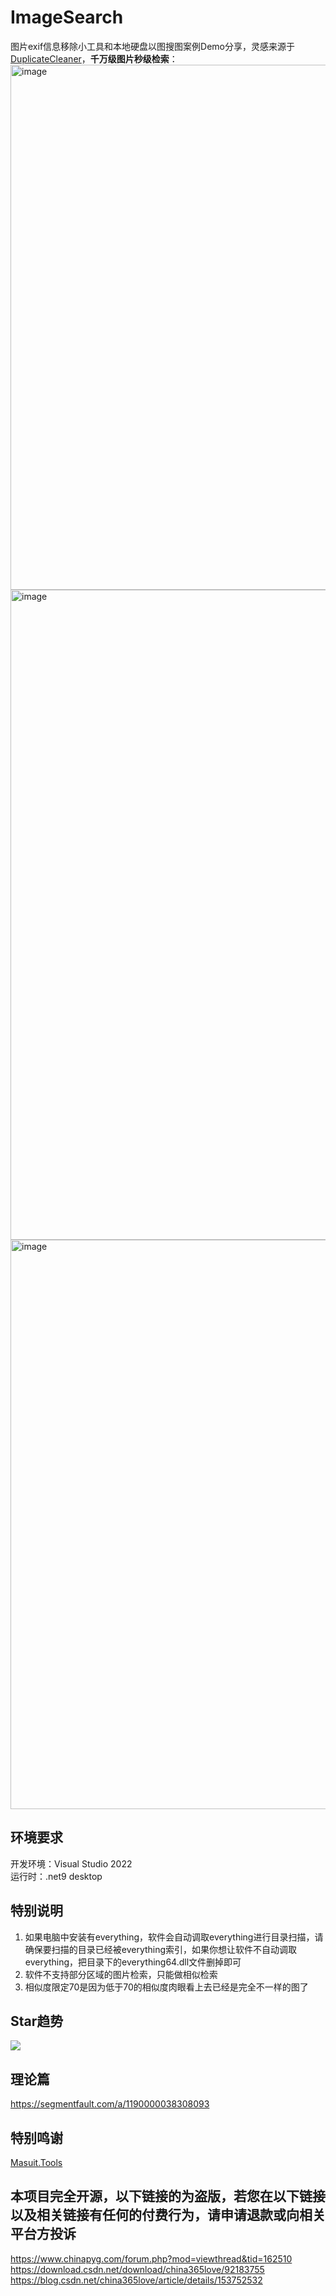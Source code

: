 # ImageSearch
图片exif信息移除小工具和本地硬盘以图搜图案例Demo分享，灵感来源于[DuplicateCleaner](https://masuit.org/1776)，**千万级图片秒级检索**：   
<img width="1165" height="840" alt="image" src="https://github.com/user-attachments/assets/9f295f3b-3edf-4227-bbd8-a4b386b59251" />
<img width="1307" height="1040" alt="image" src="https://github.com/user-attachments/assets/68aefef0-b143-4385-a7f9-fb9dbcaf073d" />
<img width="1377" height="911" alt="image" src="https://github.com/user-attachments/assets/34a37f96-a665-43ef-a4c9-c4f3a63c8b0e" />


## 环境要求
开发环境：Visual Studio 2022  
运行时：.net9 desktop  
## 特别说明
1. 如果电脑中安装有everything，软件会自动调取everything进行目录扫描，请确保要扫描的目录已经被everything索引，如果你想让软件不自动调取everything，把目录下的everything64.dll文件删掉即可
2. 软件不支持部分区域的图片检索，只能做相似检索
3. 相似度限定70是因为低于70的相似度肉眼看上去已经是完全不一样的图了
## Star趋势

<img src="https://starchart.cc/ldqk/ImageSearch.svg">

## 理论篇
https://segmentfault.com/a/1190000038308093

## 特别鸣谢
[Masuit.Tools](https://github.com/ldqk/Masuit.Tools)

## 本项目完全开源，以下链接的为盗版，若您在以下链接以及相关链接有任何的付费行为，请申请退款或向相关平台方投诉
https://www.chinapyg.com/forum.php?mod=viewthread&tid=162510  
https://download.csdn.net/download/china365love/92183755  
https://blog.csdn.net/china365love/article/details/153752532
